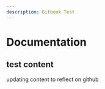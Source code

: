 ```yaml
---
description: Gitbook Test
---
```


# Documentation

## test content 

updating content to reflect on github

